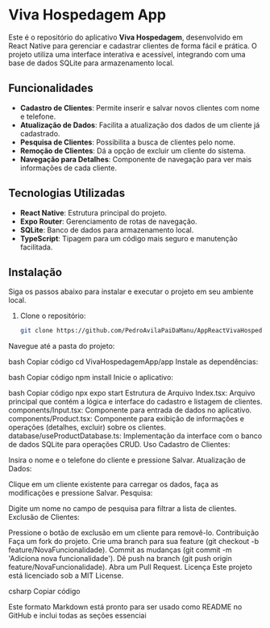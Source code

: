 # Viva Hospedagem App

Este é o repositório do aplicativo **Viva Hospedagem**, desenvolvido em React Native para gerenciar e cadastrar clientes de forma fácil e prática. O projeto utiliza uma interface interativa e acessível, integrando com uma base de dados SQLite para armazenamento local.

## Funcionalidades

- **Cadastro de Clientes**: Permite inserir e salvar novos clientes com nome e telefone.
- **Atualização de Dados**: Facilita a atualização dos dados de um cliente já cadastrado.
- **Pesquisa de Clientes**: Possibilita a busca de clientes pelo nome.
- **Remoção de Clientes**: Dá a opção de excluir um cliente do sistema.
- **Navegação para Detalhes**: Componente de navegação para ver mais informações de cada cliente.

## Tecnologias Utilizadas

- **React Native**: Estrutura principal do projeto.
- **Expo Router**: Gerenciamento de rotas de navegação.
- **SQLite**: Banco de dados para armazenamento local.
- **TypeScript**: Tipagem para um código mais seguro e manutenção facilitada.

## Instalação

Siga os passos abaixo para instalar e executar o projeto em seu ambiente local.

1. Clone o repositório:

   ```bash
   git clone https://github.com/PedroAvilaPaiDaManu/AppReactVivaHospedagem.git

Navegue até a pasta do projeto:

bash
Copiar código
cd VivaHospedagemApp/app
Instale as dependências:

bash
Copiar código
npm install
Inicie o aplicativo:

bash
Copiar código
npx expo start
Estrutura de Arquivo
Index.tsx: Arquivo principal que contém a lógica e interface do cadastro e listagem de clientes.
components/Input.tsx: Componente para entrada de dados no aplicativo.
components/Product.tsx: Componente para exibição de informações e operações (detalhes, excluir) sobre os clientes.
database/useProductDatabase.ts: Implementação da interface com o banco de dados SQLite para operações CRUD.
Uso
Cadastro de Clientes:

Insira o nome e o telefone do cliente e pressione Salvar.
Atualização de Dados:

Clique em um cliente existente para carregar os dados, faça as modificações e pressione Salvar.
Pesquisa:

Digite um nome no campo de pesquisa para filtrar a lista de clientes.
Exclusão de Clientes:

Pressione o botão de exclusão em um cliente para removê-lo.
Contribuição
Faça um fork do projeto.
Crie uma branch para sua feature (git checkout -b feature/NovaFuncionalidade).
Commit as mudanças (git commit -m 'Adiciona nova funcionalidade').
Dê push na branch (git push origin feature/NovaFuncionalidade).
Abra um Pull Request.
Licença
Este projeto está licenciado sob a MIT License.

csharp
Copiar código

Este formato Markdown está pronto para ser usado como README no GitHub e inclui todas as seções essenciai
